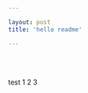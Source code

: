 ```yaml
---

layout: post
title: 'hello readme'

---
```


<div id="image-compare">
  <img src="https://netpyoung.github.io/ImgHosting1/lightshaft_before.jpg" alt="" />
  <img src="https://netpyoung.github.io/ImgHosting1/lightshaft_after.jpg" alt="" />
</div>

<div id="image-compare">
  <img src="../ImgHosting1/lightshaft_before.jpg" alt="" />
  <img src="../ImgHosting1/lightshaft_after.jpg" alt="" />
</div>

test 1 2 3

<script src="https://unpkg.com/image-compare-viewer/dist/image-compare-viewer.min.js"></script>
<link type="text/css" href="https://unpkg.com/image-compare-viewer/dist/image-compare-viewer.min.css">